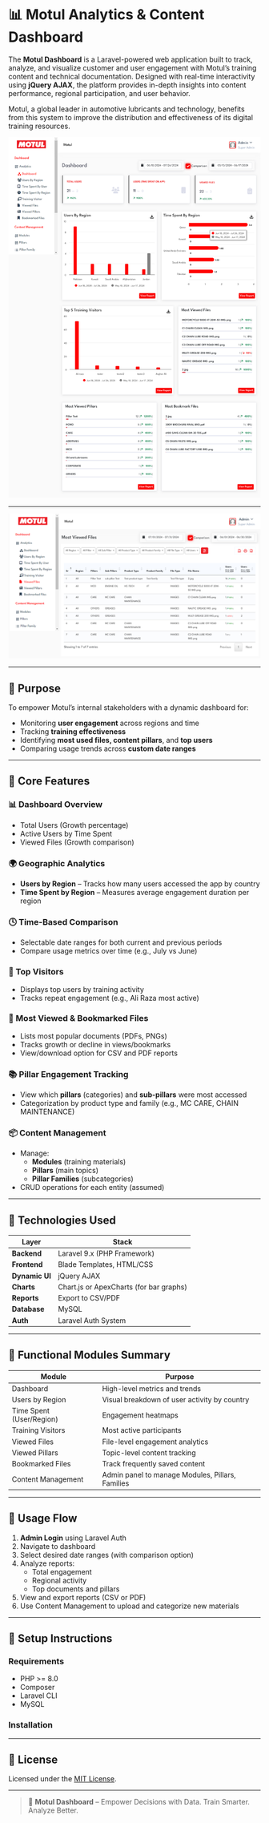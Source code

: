 # 📊 Motul Analytics & Content Dashboard

The **Motul Dashboard** is a Laravel-powered web application built to track, analyze, and visualize customer and user engagement with Motul’s training content and technical documentation. Designed with real-time interactivity using **jQuery AJAX**, the platform provides in-depth insights into content performance, regional participation, and user behavior.

Motul, a global leader in automotive lubricants and technology, benefits from this system to improve the distribution and effectiveness of its digital training resources.

<img src="https://github.com/ahmad6532/My_Projects/blob/main/Motul/dashboard.png" />

---

<img src="https://github.com/ahmad6532/My_Projects/blob/main/Motul/table.png" />

---

## 🎯 Purpose

To empower Motul’s internal stakeholders with a dynamic dashboard for:

- Monitoring **user engagement** across regions and time
- Tracking **training effectiveness**
- Identifying **most used files, content pillars**, and **top users**
- Comparing usage trends across **custom date ranges**

---

## 🧩 Core Features

### 📊 Dashboard Overview

- Total Users (Growth percentage)
- Active Users by Time Spent
- Viewed Files (Growth comparison)

### 🌍 Geographic Analytics

- **Users by Region** – Tracks how many users accessed the app by country
- **Time Spent by Region** – Measures average engagement duration per region

### 🕓 Time-Based Comparison

- Selectable date ranges for both current and previous periods
- Compare usage metrics over time (e.g., July vs June)

### 👤 Top Visitors

- Displays top users by training activity
- Tracks repeat engagement (e.g., Ali Raza most active)

### 📄 Most Viewed & Bookmarked Files

- Lists most popular documents (PDFs, PNGs)
- Tracks growth or decline in views/bookmarks
- View/download option for CSV and PDF reports

### 📚 Pillar Engagement Tracking

- View which **pillars** (categories) and **sub-pillars** were most accessed
- Categorization by product type and family (e.g., MC CARE, CHAIN MAINTENANCE)

### 📦 Content Management

- Manage:
  - **Modules** (training materials)
  - **Pillars** (main topics)
  - **Pillar Families** (subcategories)
- CRUD operations for each entity (assumed)

---

## 🧠 Technologies Used

| Layer          | Stack                                   |
| -------------- | --------------------------------------- |
| **Backend**    | Laravel 9.x (PHP Framework)             |
| **Frontend**   | Blade Templates, HTML/CSS               |
| **Dynamic UI** | jQuery AJAX                             |
| **Charts**     | Chart.js or ApexCharts (for bar graphs) |
| **Reports**    | Export to CSV/PDF                       |
| **Database**   | MySQL                                   |
| **Auth**       | Laravel Auth System                     |

---

## 🧪 Functional Modules Summary

| Module                   | Purpose                                          |
| ------------------------ | ------------------------------------------------ |
| Dashboard                | High-level metrics and trends                    |
| Users by Region          | Visual breakdown of user activity by country     |
| Time Spent (User/Region) | Engagement heatmaps                              |
| Training Visitors        | Most active participants                         |
| Viewed Files             | File-level engagement analytics                  |
| Viewed Pillars           | Topic-level content tracking                     |
| Bookmarked Files         | Track frequently saved content                   |
| Content Management       | Admin panel to manage Modules, Pillars, Families |

---

## 🧭 Usage Flow

1. **Admin Login** using Laravel Auth
2. Navigate to dashboard
3. Select desired date ranges (with comparison option)
4. Analyze reports:
   - Total engagement
   - Regional activity
   - Top documents and pillars
5. View and export reports (CSV or PDF)
6. Use Content Management to upload and categorize new materials

---

## 🚀 Setup Instructions

### Requirements

- PHP >= 8.0
- Composer
- Laravel CLI
- MySQL

### Installation

---

## 📄 License

Licensed under the [MIT License](LICENSE).

---

> 🔧 **Motul Dashboard** – Empower Decisions with Data. Train Smarter. Analyze Better.
